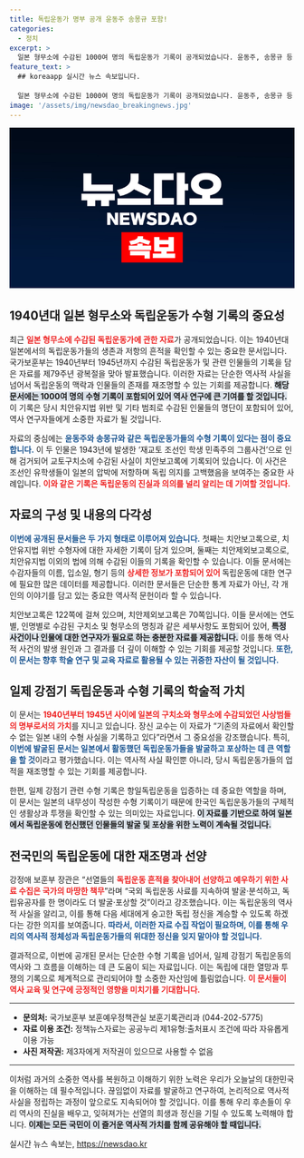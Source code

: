 ```yaml
---
title: 독립운동가 명부 공개 윤동주 송몽규 포함!
categories:
  - 정치
excerpt: >
  일본 형무소에 수감된 1000여 명의 독립운동가 기록이 공개되었습니다. 윤동주, 송몽규 등 저명 인물의 수감 정보가 포함된 이 문서는 독립운동 역사 연구에 큰 기여를 할 것으로 기대됩니다.
feature_text: >
  ## koreaapp 실시간 뉴스 속보입니다.

  일본 형무소에 수감된 1000여 명의 독립운동가 기록이 공개되었습니다. 윤동주, 송몽규 등 저명 인물의 수감 정보가 포함된 이 문서는 독립운동 역사 연구에 큰 기여를 할 것으로 기대됩니다.
image: '/assets/img/newsdao_breakingnews.jpg'
---
```


<p><img src="/assets/img/newsdao_breakingnews.jpg" alt="koreaapp 속보" /></p>

<h2 data-ke-size="size26">1940년대 일본 형무소와 독립운동가 수형 기록의 중요성</h2>

<p data-ke-size="size16">최근 <b><span style="color: #ee2323;">일본 형무소에 수감된 독립운동가에 관한 자료</span></b>가 공개되었습니다. 이는 1940년대 일본에서의 독립운동가들의 생존과 저항의 흔적을 확인할 수 있는 중요한 문서입니다. 국가보훈부는 1940년부터 1945년까지 수감된 독립운동가 및 관련 인물들의 기록을 담은 자료를 제79주년 광복절을 맞아 발표했습니다. 이러한 자료는 단순한 역사적 사실을 넘어서 독립운동의 맥락과 인물들의 존재를 재조명할 수 있는 기회를 제공합니다. <b><span style="background-color: #21538527;">해당 문서에는 1000여 명의 수형 기록이 포함되어 있어 역사 연구에 큰 기여를 할 것입니다.</span></b> 이 기록은 당시 치안유지법 위반 및 기타 범죄로 수감된 인물들의 명단이 포함되어 있어, 역사 연구자들에게 소중한 자료가 될 것입니다.</p>

<p data-ke-size="size16">자료의 중심에는 <b><span style="color: #1a5490;">윤동주와 송몽규와 같은 독립운동가들의 수형 기록이 있다는 점이 중요합니다.</span></b> 이 두 인물은 1943년에 발생한 ‘재교토 조선인 학생 민족주의 그룹사건’으로 인해 검거되어 교토구치소에 수감된 사실이 치안보고록에 기록되어 있습니다. 이 사건은 조선인 유학생들이 일본의 압박에 저항하며 독립 의지를 고백했음을 보여주는 중요한 사례입니다. <b><span style="color: #ee2323;">이와 같은 기록은 독립운동의 진실과 의의를 널리 알리는 데 기여할 것입니다.</span></b></p>

<h2 data-ke-size="size26">자료의 구성 및 내용의 다각성</h2>

<p data-ke-size="size16"><b><span style="color: #1a5490;">이번에 공개된 문서들은 두 가지 형태로 이루어져 있습니다.</span></b> 첫째는 치안보고록으로, 치안유지법 위반 수형자에 대한 자세한 기록이 담겨 있으며, 둘째는 치안제외보고록으로, 치안유지법 이외의 법에 의해 수감된 이들의 기록을 확인할 수 있습니다. 이들 문서에는 수감자들의 이름, 입소일, 형기 등의 <b><span style="color: #ee2323;">상세한 정보가 포함되어 있어 </span></b>독립운동에 대한 연구에 필요한 많은 데이터를 제공합니다. 이러한 문서들은 단순한 통계 자료가 아닌, 각 개인의 이야기를 담고 있는 중요한 역사적 문헌이라 할 수 있습니다.</p>

<p data-ke-size="size16">치안보고록은 122쪽에 걸쳐 있으며, 치안제외보고록은 70쪽입니다. 이들 문서에는 연도별, 인명별로 수감된 구치소 및 형무소의 명칭과 같은 세부사항도 포함되어 있어, <b><span style="background-color: #21538527;">특정 사건이나 인물에 대한 연구자가 필요로 하는 충분한 자료를 제공합니다.</span></b> 이를 통해 역사적 사건의 발생 원인과 그 결과를 더 깊이 이해할 수 있는 기회를 제공할 것입니다. <b><span style="color: #1a5490;">또한, 이 문서는 향후 학술 연구 및 교육 자료로 활용될 수 있는 귀중한 자산이 될 것입니다.</span></b></p>

<h2 data-ke-size="size26">일제 강점기 독립운동과 수형 기록의 학술적 가치</h2>

<p data-ke-size="size16">이 문서는 <b><span style="color: #ee2323;">1940년부터 1945년 사이에 일본의 구치소와 형무소에 수감되었던 사상범들의 명부로서의 가치</span></b>를 지니고 있습니다. 장신 교수는 이 자료가 “기존의 자료에서 확인할 수 없는 일본 내의 수형 사실을 기록하고 있다”라면서 그 중요성을 강조했습니다. 특히, <b><span style="color: #1a5490;">이번에 발굴된 문서는 일본에서 활동했던 독립운동가들을 발굴하고 포상하는 데 큰 역할을 할 것</span></b>이라고 평가했습니다. 이는 역사적 사실 확인뿐 아니라, 당시 독립운동가들의 업적을 재조명할 수 있는 기회를 제공합니다.</p>

<p data-ke-size="size16">한편, 일제 강점기 관련 수형 기록은 항일독립운동을 입증하는 데 중요한 역할을 하며, 이 문서는 일본의 내무성이 작성한 수형 기록이기 때문에 한국인 독립운동가들의 구체적인 생활상과 투쟁을 확인할 수 있는 의미있는 자료입니다. <b><span style="background-color: #21538527;">이 자료를 기반으로 하여 일본에서 독립운동에 헌신했던 인물들의 발굴 및 포상을 위한 노력이 계속될 것입니다.</span></b></p>

<h2 data-ke-size="size26">전국민의 독립운동에 대한 재조명과 선양</h2>

<p data-ke-size="size16">강정애 보훈부 장관은 “선열들의 <b><span style="color: #ee2323;">독립운동 흔적을 찾아내어 선양하고 예우하기 위한 사료 수집은 국가의 마땅한 책무</span></b>”라며 “국외 독립운동 사료를 지속하여 발굴·분석하고, 독립유공자를 한 명이라도 더 발굴·포상할 것”이라고 강조했습니다. 이는 독립운동의 역사적 사실을 알리고, 이를 통해 다음 세대에게 숭고한 독립 정신을 계승할 수 있도록 하겠다는 강한 의지를 보여줍니다. <b><span style="color: #1a5490;">따라서, 이러한 자료 수집 작업이 필요하며, 이를 통해 우리의 역사적 정체성과 독립운동가들의 위대한 정신을 잊지 말아야 할 것입니다.</span></b></p>

<p data-ke-size="size16">결과적으로, 이번에 공개된 문서는 단순한 수형 기록을 넘어서, 일제 강점기 독립운동의 역사와 그 흐름을 이해하는 데 큰 도움이 되는 자료입니다. 이는 독립에 대한 열망과 투쟁의 기록으로 체계적으로 관리되어야 할 소중한 자산임에 틀림없습니다. <b><span style="color: #ee2323;">이 문서들이 역사 교육 및 연구에 긍정적인 영향을 미치기를 기대합니다.</span></b></p>

<hr/>

<ul>
    <li><b>문의처:</b> 국가보훈부 보훈예우정책관실 보훈기록관리과 (044-202-5775)</li>
    <li><b>자료 이용 조건:</b> 정책뉴스자료는 공공누리 제1유형:출처표시 조건에 따라 자유롭게 이용 가능</li>
    <li><b>사진 저작권:</b> 제3자에게 저작권이 있으므로 사용할 수 없음</li>
</ul>

<hr/>

<p data-ke-size="size16">이처럼 과거의 소중한 역사를 복원하고 이해하기 위한 노력은 우리가 오늘날의 대한민국을 이해하는 데 필수적입니다. 끊임없이 자료를 발굴하고 연구하여, 논리적으로 역사적 사실을 정립하는 과정이 앞으로도 지속되어야 할 것입니다. 이를 통해 우리 후손들이 우리 역사의 진실을 배우고, 잊혀져가는 선열의 희생과 정신을 기릴 수 있도록 노력해야 합니다. <b><span style="background-color: #21538527;">이제는 모든 국민이 이 즐거운 역사적 가치를 함께 공유해야 할 때입니다.</span></b></p>
실시간 뉴스 속보는, <a href="https://newsdao.kr" rel="dofollow">https://newsdao.kr</a>


